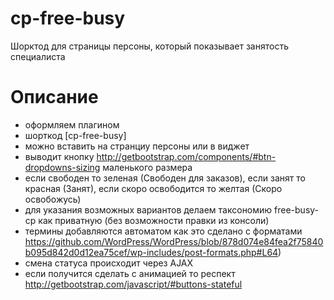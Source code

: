 # cp-free-busy
Шорктод для страницы персоны, который показывает занятость специалиста

# Описание

- оформляем плагином
- шорткод [cp-free-busy]
- можно вставить на странциу персоны или в виджет
- выводит кнопку http://getbootstrap.com/components/#btn-dropdowns-sizing маленького размера
- если свободен то зеленая (Свободен для заказов), если занят то красная (Занят), если скоро освободится то желтая (Скоро освобожусь)
- для указания возможных вариантов делаем таксономию free-busy-cp как приватную (без возможности правки из консоли)
- термины добавляются автоматом как это сделано с форматами https://github.com/WordPress/WordPress/blob/878d074e84fea2f75840b095d842d0d12ea75cef/wp-includes/post-formats.php#L64)
- смена статуса происходит через AJAX
- если получится сделать с анимацией то респект http://getbootstrap.com/javascript/#buttons-stateful
